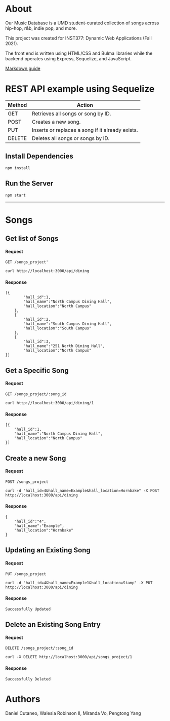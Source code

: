 # About
Our Music Database is a UMD student-curated collection of songs across hip-hop, r&b, indie pop, and more. 

This project was created for INST377: Dynamic Web Applications (Fall 2021). 

The front end is written using HTML/CSS and Bulma libraries while the backend operates using Express, Sequelize, and JavaScript.

[Markdown guide](https://www.markdownguide.org/cheat-sheet/)

# REST API example using Sequelize

<table>
  <thead>
    <tr>
      <th>Method</th>
      <th>Action</th>
    </tr>
  </thead>
  <tbody>
    <tr>
      <td>GET</td>
      <td>Retrieves all songs or song by ID.</td>
    </tr>
    <tr>
      <td>POST</td>
      <td>Creates a new song.</td>
    </tr>
    <tr>
      <td>PUT</td>
      <td>Inserts or replaces a song if it already exists.</td>
    </tr>
    <tr>
      <td>DELETE</td>
      <td>Deletes all songs or songs by ID.</td>
    </tr>
  </tbody>
</table>

## Install Dependencies 

    npm install

## Run the Server

    npm start
<hr>

# Songs

## Get list of Songs

#### Request

`GET /songs_project'`

    curl http://localhost:3000/api/dining

#### Response
    [{
            "hall_id":1,
            "hall_name":"North Campus Dining Hall",
            "hall_location":"North Campus"
        },
        {
            "hall_id":2,
            "hall_name":"South Campus Dining Hall",
            "hall_location":"South Campus"
        },
        {
            "hall_id":3,
            "hall_name":"251 North Dining Hall",
            "hall_location":"North Campus"
    }]
## Get a Specific Song

#### Request

`GET /songs_project/:song_id`

    curl http://localhost:3000/api/dining/1

#### Response

    [{
        "hall_id":1,
        "hall_name":"North Campus Dining Hall",
        "hall_location":"North Campus"
    }]
    

## Create a new Song

#### Request

`POST /songs_project`

    curl -d "hall_id=4&hall_name=Example&hall_location=Hornbake" -X POST http://localhost:3000/api/dining

#### Response

    {
        "hall_id":"4",
        "hall_name":"Example",
        "hall_location":"Hornbake"
    }

## Updating an Existing Song

#### Request

`PUT /songs_project`

    curl -d "hall_id=4&hall_name=Example1&hall_location=Stamp" -X PUT http://localhost:3000/api/dining

#### Response

    Successfully Updated

## Delete an Existing Song Entry

#### Request

`DELETE /songs_project/:song_id`

    curl -X DELETE http://localhost:3000/api/songs_project/1

#### Response

    Successfully Deleted
    
# Authors
Daniel Cutaneo, Walesia Robinson II, Miranda Vo, Pengtong Yang


